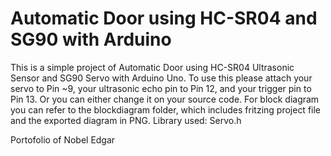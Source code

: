
# Automatic Door using HC-SR04 and SG90 with Arduino
This is a simple project of Automatic Door using HC-SR04 Ultrasonic Sensor and SG90 Servo with Arduino Uno. To use this please attach your servo to Pin ~9, your ultrasonic echo pin to Pin 12, and your trigger pin to Pin 13. Or you can either change it on your source code. For block diagram you can refer to the blockdiagram folder, which includes fritzing project file and the exported diagram in PNG.
Library used: Servo.h

Portofolio of Nobel Edgar
